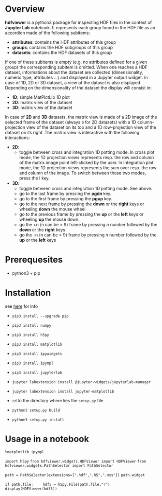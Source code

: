 Overview
========

**hdfviewer** is a python3 package for inspecting HDF files in the context of **Jupyter Lab** notebook.
It represents each group found in the HDF file as an accordion made of the following subitems:
- **attributes**: contains the HDF attributes of this group
- **groups**: contains the HDF subgroups of this group 
- **datasets**: contains the HDF datasets of this group

If one of these subitems is empty (e.g. no attributes defined for a given group) the corresponding subitem is omitted.
When one reaches a HDF dataset, informations about the dataset are collected (dimensionality, numeric type, attributes ...) and displayed in a Jupyter output widget. In case of 1D, 2D or 3D dataset, a view of the dataset is also displayed. Depending on the dimensionality of the dataset the display will consist in:
- **1D**: simple MatPlotLib 1D plot
- **2D**: matrix view of the dataset
- **3D**: matrix view of the dataset

In case of **2D** and **3D** datasets, the matrix view is made of a 2D image of the selected frame of the dataset (always `0` for 2D datasets) with a 1D column-projection view of the dataset on its top and a 1D row-projection view of the dataset on its right. The matrix view is interactive with the following interactions:
- **2D**:
    - toggle between cross and integration 1D potting mode. In cross plot mode, the 1D projection views represents resp. the row and column of the matrix image point left-clicked by the user. In integration plot mode, the 1D projection views represents the sum over resp. the row and column of the image. To switch between those two modes, press the **i** key.
- **3D**:
    - toggle between cross and integration 1D potting mode. See above.
    - go to the last frame by pressing the **pgdn** key.
    - go to the first frame by pressing the **pgup** key.
    - go to the next frame by pressing the **down** or the **right** keys or wheeling **down** the mouse wheel
    - go to the previous frame by pressing the **up** or the **left** keys or wheeling **up** the mouse down
    - go the +n (n can be > 9) frame by pressing *n* number followed by the **down** or the **right** keys 
    - go the -n (n can be > 9) frame by pressing *n* number followed by the **up** or the **left** keys 

Prerequesites
=============
- python3 + pip

Installation
=============
see [here](https://github.com/jupyter-widgets/ipywidgets/tree/master/packages/jupyterlab-manager) for info
- `pip3 install --upgrade pip`
- `pip3 install numpy`
- `pip3 install h5py`
- `pip3 install matplotlib`
- `pip3 install ipywidgets`
- `pip3 install ipympl`
- `pip3 install jupyterlab`


- `jupyter labextension install @jupyter-widgets/jupyterlab-manager`
- `jupyter labextension install jupyter-matplotlib`


- `cd` to the directory where lies the `setup.py` file
- `python3 setup.py build`
- `python3 setup.py install`

Usage in a notebook
===================
`%matplotlib ipympl`

`import h5py`
`from hdfviewer.widgets.HDFViewer import HDFViewer`
`from hdfviewer.widgets.PathSelector import PathSelector`

`path = PathSelector(extensions=[".hdf",".h5",".nxs"])`
`path.widget`

`if path.file:`
&emsp;&emsp;`hdf5 = h5py.File(path.file,"r")`
&emsp;&emsp;`   display(HDFViewer(hdf5))`





